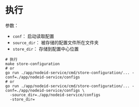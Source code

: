 # 执行

参数：

* `conf`： 启动读取配置
* `source_dir`： 被存储的配置文件所在文件夹
* `store_dir`： 存储到配置中心位置

```shell
# 执行
make store-configuration
# or
go run ./app/nodeid-service/cmd/store-configuration/... -conf=./app/nodeid-service/configs
# or
go run ./app/nodeid-service/cmd/store-configuration/... -conf=./app/nodeid-service/configs \
  -source_dir=./app/nodeid-service/configs
  -store_dir=

```